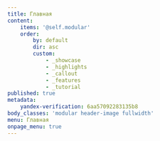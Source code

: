 ```yaml
---
title: Главная
content:
    items: '@self.modular'
    order:
        by: default
        dir: asc
        custom:
            - _showcase
            - _highlights
            - _callout
            - _features
            - _tutorial
published: true
metadata:
    yandex-verification: 6aa57092283135b8
body_classes: 'modular header-image fullwidth'
menu: Главная
onpage_menu: true
---
```


